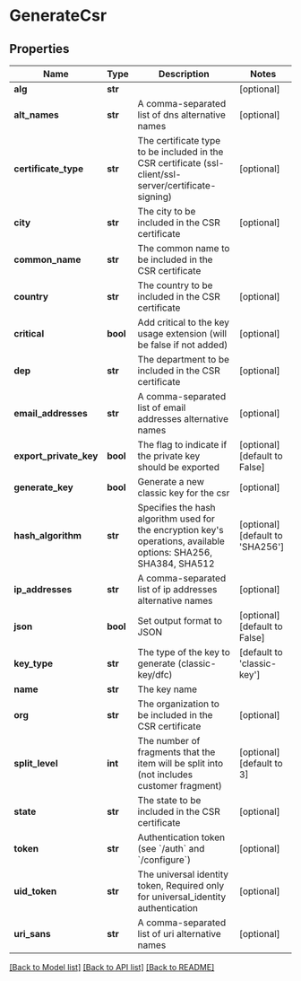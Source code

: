 # GenerateCsr

## Properties
Name | Type | Description | Notes
------------ | ------------- | ------------- | -------------
**alg** | **str** |  | [optional] 
**alt_names** | **str** | A comma-separated list of dns alternative names | [optional] 
**certificate_type** | **str** | The certificate type to be included in the CSR certificate (ssl-client/ssl-server/certificate-signing) | [optional] 
**city** | **str** | The city to be included in the CSR certificate | [optional] 
**common_name** | **str** | The common name to be included in the CSR certificate | 
**country** | **str** | The country to be included in the CSR certificate | [optional] 
**critical** | **bool** | Add critical to the key usage extension (will be false if not added) | [optional] 
**dep** | **str** | The department to be included in the CSR certificate | [optional] 
**email_addresses** | **str** | A comma-separated list of email addresses alternative names | [optional] 
**export_private_key** | **bool** | The flag to indicate if the private key should be exported | [optional] [default to False]
**generate_key** | **bool** | Generate a new classic key for the csr | [optional] 
**hash_algorithm** | **str** | Specifies the hash algorithm used for the encryption key&#39;s operations, available options: SHA256, SHA384, SHA512 | [optional] [default to 'SHA256']
**ip_addresses** | **str** | A comma-separated list of ip addresses alternative names | [optional] 
**json** | **bool** | Set output format to JSON | [optional] [default to False]
**key_type** | **str** | The type of the key to generate (classic-key/dfc) | [default to 'classic-key']
**name** | **str** | The key name | 
**org** | **str** | The organization to be included in the CSR certificate | [optional] 
**split_level** | **int** | The number of fragments that the item will be split into (not includes customer fragment) | [optional] [default to 3]
**state** | **str** | The state to be included in the CSR certificate | [optional] 
**token** | **str** | Authentication token (see &#x60;/auth&#x60; and &#x60;/configure&#x60;) | [optional] 
**uid_token** | **str** | The universal identity token, Required only for universal_identity authentication | [optional] 
**uri_sans** | **str** | A comma-separated list of uri alternative names | [optional] 

[[Back to Model list]](../README.md#documentation-for-models) [[Back to API list]](../README.md#documentation-for-api-endpoints) [[Back to README]](../README.md)


